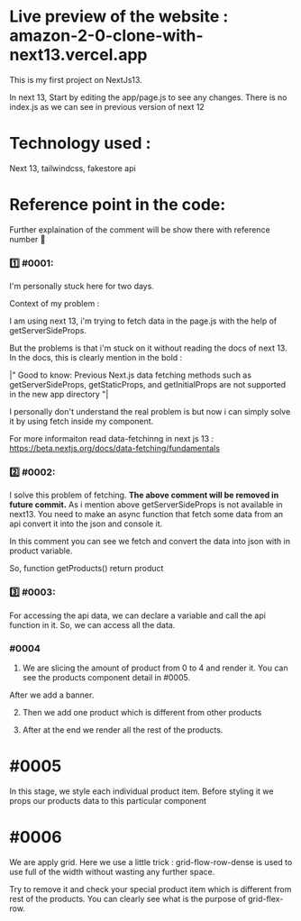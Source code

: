 # **Live preview of the website** : amazon-2-0-clone-with-next13.vercel.app

This is my first project on NextJs13.

In next 13, Start by editing the app/page.js to see any changes. There is no index.js as we can see in previous version of next 12

# **Technology used** :

Next 13, tailwindcss, fakestore api

# **Reference point in the code:**

Further explaination of the comment will be show there with reference number 📃

### 1️⃣ **#0001**:

I'm personally stuck here for two days.

Context of my problem :

I am using next 13, i'm trying to fetch data in the page.js with the help of getServerSideProps.

But the problems is that i'm stuck on it without reading the docs of next 13. In the docs, this is clearly mention in the bold :

|" Good to know: Previous Next.js data fetching methods such as getServerSideProps, getStaticProps, and getInitialProps are not supported in the new app directory "|

I personally don't understand the real problem is but now i can simply solve it by using fetch inside my component.

For more informaiton read data-fetchinng in next js 13 : https://beta.nextjs.org/docs/data-fetching/fundamentals

### 2️⃣ **#0002**:

I solve this problem of fetching. **The above comment will be removed in future commit.** As i mention above getServerSideProps is not available in next13. You need to make an async function that fetch some data from an api convert it into the json and console it.

In this comment you can see we fetch and convert the data into json with in product variable.

So, function getProducts() return product

<!-- //? So how we can Access the data of product in our component: Answer in #0003  -->

### 3️⃣ **#0003**:

For accessing the api data, we can declare a variable and call the api function in it. So, we can access all the data.

### **#0004**

1. We are slicing the amount of product from 0 to 4 and render it. You can see the products component detail in #0005.

After we add a banner.

2. Then we add one product which is different from other products

3. After at the end we render all the rest of the products.

# **#0005**

In this stage, we style each individual product item. Before styling it we props our products data to this particular component

# **#0006**

We are apply grid. Here we use a little trick : grid-flow-row-dense is used to use full of the width without wasting any further space.

Try to remove it and check your special product item which is different from rest of the products. You can clearly see what is the purpose of grid-flex-row.
